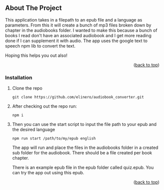 <a name="readme-top"></a>


<!-- ABOUT THE PROJECT -->
## About The Project

This application takes in a filepath to an epub file and a language as parameters. 
From this it will create a bunch of mp3 files broken down by chapter in the audiobooks folder.
I wanted to make this because a bunch of books I read don't have an associated audiobook and I get more reading done if I can supplement it with audio.
The app uses the google text to speech npm lib to convert the text.

Hoping this helps you out also!

<p align="right">(<a href="#readme-top">back to top</a>)</p>

### Installation

1. Clone the repo
   ```
   git clone https://github.com/elinero/audiobook_converter.git
   ```
2. After checking out the repo run:
   ```
   npm i
   ```
3. Then you can use the start script to input the file path to your epub and the desired language
   ```
   npm run start /path/to/my/epub english
   ```
   The app will run and place the files in the audiobooks folder in a created sub folder for the audiobook. There should be a file created per book chapter.

   There is an example epub file in the epub folder called quiz.epub. You can try the app out using this epub.

<p align="right">(<a href="#readme-top">back to top</a>)</p>
